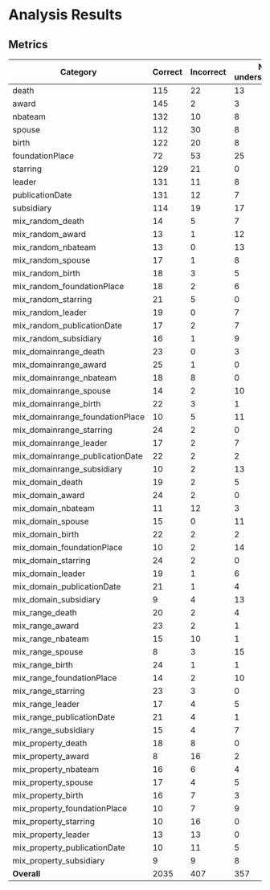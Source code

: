 # Analysis Results

## Metrics

| Category | Correct | Incorrect | Not understandable | Overall Accuracy |
| --- | --- | --- | --- | --- |
| death | 115 | 22 | 13 | 0.7667 |
| award | 145 | 2 | 3 | 0.9667 |
| nbateam | 132 | 10 | 8 | 0.8800 |
| spouse | 112 | 30 | 8 | 0.7467 |
| birth | 122 | 20 | 8 | 0.8133 |
| foundationPlace | 72 | 53 | 25 | 0.4800 |
| starring | 129 | 21 | 0 | 0.8600 |
| leader | 131 | 11 | 8 | 0.8733 |
| publicationDate | 131 | 12 | 7 | 0.8733 |
| subsidiary | 114 | 19 | 17 | 0.7600 |
| mix_random_death | 14 | 5 | 7 | 0.5385 |
| mix_random_award | 13 | 1 | 12 | 0.5000 |
| mix_random_nbateam | 13 | 0 | 13 | 0.5000 |
| mix_random_spouse | 17 | 1 | 8 | 0.6538 |
| mix_random_birth | 18 | 3 | 5 | 0.6923 |
| mix_random_foundationPlace | 18 | 2 | 6 | 0.6923 |
| mix_random_starring | 21 | 5 | 0 | 0.8077 |
| mix_random_leader | 19 | 0 | 7 | 0.7308 |
| mix_random_publicationDate | 17 | 2 | 7 | 0.6538 |
| mix_random_subsidiary | 16 | 1 | 9 | 0.6154 |
| mix_domainrange_death | 23 | 0 | 3 | 0.8846 |
| mix_domainrange_award | 25 | 1 | 0 | 0.9615 |
| mix_domainrange_nbateam | 18 | 8 | 0 | 0.6923 |
| mix_domainrange_spouse | 14 | 2 | 10 | 0.5385 |
| mix_domainrange_birth | 22 | 3 | 1 | 0.8462 |
| mix_domainrange_foundationPlace | 10 | 5 | 11 | 0.3846 |
| mix_domainrange_starring | 24 | 2 | 0 | 0.9231 |
| mix_domainrange_leader | 17 | 2 | 7 | 0.6538 |
| mix_domainrange_publicationDate | 22 | 2 | 2 | 0.8462 |
| mix_domainrange_subsidiary | 10 | 2 | 13 | 0.4000 |
| mix_domain_death | 19 | 2 | 5 | 0.7308 |
| mix_domain_award | 24 | 2 | 0 | 0.9231 |
| mix_domain_nbateam | 11 | 12 | 3 | 0.4231 |
| mix_domain_spouse | 15 | 0 | 11 | 0.5769 |
| mix_domain_birth | 22 | 2 | 2 | 0.8462 |
| mix_domain_foundationPlace | 10 | 2 | 14 | 0.3846 |
| mix_domain_starring | 24 | 2 | 0 | 0.9231 |
| mix_domain_leader | 19 | 1 | 6 | 0.7308 |
| mix_domain_publicationDate | 21 | 1 | 4 | 0.8077 |
| mix_domain_subsidiary | 9 | 4 | 13 | 0.3462 |
| mix_range_death | 20 | 2 | 4 | 0.7692 |
| mix_range_award | 23 | 2 | 1 | 0.8846 |
| mix_range_nbateam | 15 | 10 | 1 | 0.5769 |
| mix_range_spouse | 8 | 3 | 15 | 0.3077 |
| mix_range_birth | 24 | 1 | 1 | 0.9231 |
| mix_range_foundationPlace | 14 | 2 | 10 | 0.5385 |
| mix_range_starring | 23 | 3 | 0 | 0.8846 |
| mix_range_leader | 17 | 4 | 5 | 0.6538 |
| mix_range_publicationDate | 21 | 4 | 1 | 0.8077 |
| mix_range_subsidiary | 15 | 4 | 7 | 0.5769 |
| mix_property_death | 18 | 8 | 0 | 0.6923 |
| mix_property_award | 8 | 16 | 2 | 0.3077 |
| mix_property_nbateam | 16 | 6 | 4 | 0.6154 |
| mix_property_spouse | 17 | 4 | 5 | 0.6538 |
| mix_property_birth | 16 | 7 | 3 | 0.6154 |
| mix_property_foundationPlace | 10 | 7 | 9 | 0.3846 |
| mix_property_starring | 10 | 16 | 0 | 0.3846 |
| mix_property_leader | 13 | 13 | 0 | 0.5000 |
| mix_property_publicationDate | 10 | 11 | 5 | 0.3846 |
| mix_property_subsidiary | 9 | 9 | 8 | 0.3462 |
| **Overall** | 2035 | 407 | 357 | 0.7270 |
